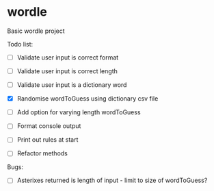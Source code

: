 # wordle
Basic wordle project

Todo list:
- [ ] Validate user input is correct format
- [ ] Validate user input is correct length 
- [ ] Validate user input is a dictionary word
- [x] Randomise wordToGuess using dictionary csv file
- [ ] Add option for varying length wordToGuess
- [ ] Format console output
- [ ] Print out rules at start
- [ ] Refactor methods



Bugs:
- [ ] Asterixes returned is length of input - limit to size of wordToGuess?




